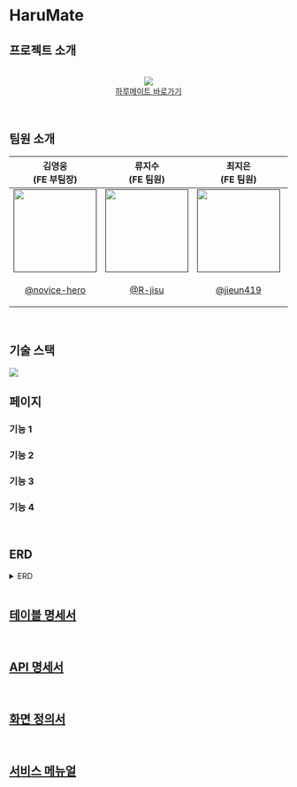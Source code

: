 # HaruMate
## 프로젝트 소개

<p align="center">
  <br>
  <img src="https://seb-44-mainproject-006.s3.ap-northeast-2.amazonaws.com/logo.png">
  <br>
  <a href='https://harumate.netlify.app'>하루메이트 바로가기</a>
</p>

<br>

## 팀원 소개
<table>
<thead>
<tr>
<th>김영웅 <br>(FE 부팀장)</th>
<th>류지수 <br>(FE 팀원)</th>
<th>최지은 <br>(FE 팀원)</th>
<th>정유성 <br>(BE 팀장)</th>
<th>김용덕 <br>(BE 팀원)</th>
<th>송민형 <br>(BE 팀원)</th>
</tr>
</thead>
<tbody>
<tr>
<td><a target="_blank" rel="noopener noreferrer nofollow" href=""><img src="https://lh6.googleusercontent.com/5E2trbEO3ic8SQPg9MOiY8obWc_GZ4WcDxalJDFf43ndHOURrKvXejzEA5484YeW7iz5iKIpaXT33-OndYJZZAVV5jKBfUUFKS6t_rb_FobjHlui6c9poxPGr4XpTil8DhL-aFHIAVh6mv2YYMMav4eJVw=s2048" width="150" style="max-width: 100%;"></a></td>
<td><a target="_blank" rel="noopener noreferrer nofollow" href=""><img src="https://i.imgur.com/1S0lVCr.png" width="150" style="max-width: 100%;"></a></td>
<td><a target="_blank" rel="noopener noreferrer nofollow" href=""><img src="https://lh6.googleusercontent.com/elu9B9mPvaQIXq76r8bfhxLJERmDGlILLo68GApdVaqHnbTNREO0ksrxmDkZNlTKeokxSXQIUtmRjrjAO25Y1cekmr9p0jUExzimH6oEzygeYX0NahZnM2Zq8tyZGcga4vFTuR37S62zhj-2ucbB5Rj9kg=s2048" width="150" style="max-width: 100%;"></a></td>
<td><a target="_blank" rel="noopener noreferrer nofollow" href=""><img src="https://i.imgur.com/FBqnngs.png" width="150" style="max-width: 100%;"></a></td>
<td><a target="_blank" rel="noopener noreferrer nofollow" href=""><img src="https://lh3.googleusercontent.com/uWr1_eeporDE-dutZYxQPzZfjLpwMzbF9oQtL8tz214Iq8iKD4I8Zwe2WCj3VtrP9C2t07RbhC1bl8c3oXDUGTkhhhW8kPJGvHgynu-LH-cVAG-bQOJv0PYRd2vbBNiBoRc1yVPHHwuRweXM1CqxK-hH1A=s2048" width="150" style="max-width: 100%;"></a></td>
<td><a target="_blank" rel="noopener noreferrer nofollow" href=""><img src="https://lh5.googleusercontent.com/HgjW3hPuQE2my3z8zVuOOPM48Tsv9KS7cuKqR4Fh4a6BVYwQSGlHhDGIqRVtlyAA0vJI5lhbWha9PONrxQyNuNfGlSLt07TPS6KttrvlBbWBbEwj590l0Ez5rnQFJjt_uUsmU94wY5-qm-hLWn_s0dyObw=s2048" width="150" style="max-width: 100%;"></a></td>
</tr>
<tr>
<td>
<p align="center">
<a href="https://github.com/novice-hero" style="text-align-center">@novice-hero</a></td>
<td>
  <p align="center">
    <a href="https://github.com/R-jisu">@R-jisu</a></td>
<td>
  <p align="center">
  <a href="https://github.com/jieun419">@jieun419</a></td>
<td>
  <p align="center">
    <a href="https://github.com/BlancCarte">@BlancCarte</a></td>
<td>
  <p align="center">
    <a href="https://github.com/atreeud12">@atreeud12</a></td>
<td>
  <p align="center">
    <a href="https://github.com/MignonSS">@MignonSS</a></td>  
</tr>
</tbody>
</table>

<br>

## 기술 스택
<img src="https://seb-44-mainproject-006.s3.ap-northeast-2.amazonaws.com/stack.png">

<br>

## 페이지

### 기능 1

### 기능 2

### 기능 3

### 기능 4

<br>

<h2>ERD</h2>
<details>
<summary>ERD</summary>
<div dir="auto">
<a target="_blank" rel="noopener noreferrer" href=""><img src="https://seb-44-mainproject-006.s3.ap-northeast-2.amazonaws.com/ERD.png" alt="erdImg" style="max-width: 100%;"></a>
</div>
</details>
<br>
<h2><a href="https://drive.google.com/file/d/1WNAoJJcP-ybHIrENq2jlUSc6YNvmOVwA/view?usp=sharing" rel="nofollow">테이블 명세서</a></h2>
<br>
<h2><a href="https://drive.google.com/file/d/1d7T4WHeAefmc8mddL1bgDd5UFcl4-3qv/view?usp=sharing" rel="nofollow">API 명세서</a></h2>
<br>
<h2><a href="https://drive.google.com/file/d/17z87WpmeDfhc7oW_8RaaGTl38b67IWVI/view?usp=sharing" rel="nofollow">화면 정의서</a></h2>
<br>
<h2><a href="https://drive.google.com/file/d/1oy-Lqj1MduojdJ-z_tv1_DDqphxrjnJE/view?usp=sharing" rel="nofollow">서비스 메뉴얼</a></h2>
